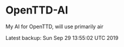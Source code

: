 # OpenTTD-AI
My AI for OpenTTD, will use primarily air

Latest backup: Sun Sep 29 13:55:02 UTC 2019
